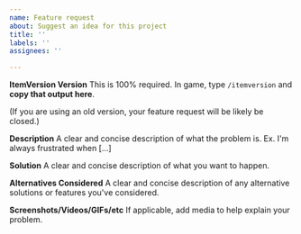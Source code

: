 ```yaml
---
name: Feature request
about: Suggest an idea for this project
title: ''
labels: ''
assignees: ''

---
```


**ItemVersion Version**
This is 100% required. In game, type `/itemversion` and **copy that output here**.

(If you are using an old version, your feature request will be likely be closed.)

**Description**
A clear and concise description of what the problem is. Ex. I'm always frustrated when [...]

**Solution**
A clear and concise description of what you want to happen.

**Alternatives Considered**
A clear and concise description of any alternative solutions or features you've considered.

**Screenshots/Videos/GIFs/etc**
If applicable, add media to help explain your problem.
